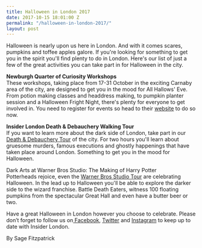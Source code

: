 ```yaml
---
title: Halloween in London 2017
date: 2017-10-15 18:01:00 Z
permalink: "/halloween-in-london-2017/"
layout: post
---
```


Halloween is nearly upon us here in London. And with it comes scares, pumpkins and toffee apples galore. If you're looking for something to get you in the spirit you'll find plenty to do in London. Here's our list of just a few of the great activities you can take part in for Halloween in the city.

**Newburgh Quarter of Curiosity Workshops**\
These workshops, taking place from 17-31 October in the exciting Carnaby area of the city, are designed to get you in the mood for All Hallows' Eve. From potion making classes and headdress making, to pumpkin planter session and a Halloween Fright Night, there's plenty for everyone to get involved in. You need to register for events so head to their [website](https://www.carnaby.co.uk/news-and-events/newburgh-quarter-of-curiosity/) to do so now.

**Insider London Death & Debauchery Walking Tour**\
If you want to learn more about the dark side of London, take part in our [Death & Debauchery Tour](https://www.insider-london.co.uk/tours/the-death-and-debauchery-tour/) of the city. For two hours you'll learn about gruesome murders, famous executions and ghostly happenings that have taken place around London. Something to get you in the mood for Halloween.

Dark Arts at Warner Bros Studio: The Making of Harry Potter\
Potterheads rejoice, even the [Warner Bros Studio Tour](https://www.wbstudiotour.co.uk/home) are celebrating Halloween. In the lead up to Halloween you'll be able to explore the darker side to the wizard franchise. Battle Death Eaters, witness 100 floating pumpkins from the spectacular Great Hall and even have a butter beer or two. 

Have a great Halloween in London however you choose to celebrate. Please don’t forget to follow us on[ Facebook](http://facebook.com/insiderlondon/?fref=ts), [Twitter](https://twitter.com/insiderlondon) and [Instagram](https://www.instagram.com/insiderlondontours/) to keep up to date with Insider London. 

By Sage Fitzpatrick